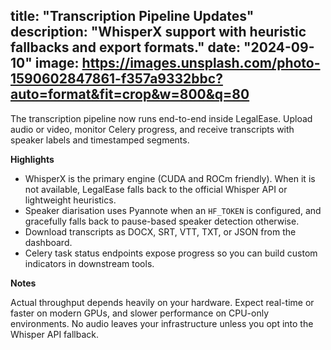 title: "Transcription Pipeline Updates"
description: "WhisperX support with heuristic fallbacks and export formats."
date: "2024-09-10"
image: https://images.unsplash.com/photo-1590602847861-f357a9332bbc?auto=format&fit=crop&w=800&q=80
---

The transcription pipeline now runs end-to-end inside LegalEase. Upload audio or video, monitor Celery progress, and receive transcripts with speaker labels and timestamped segments.

**Highlights**

- WhisperX is the primary engine (CUDA and ROCm friendly). When it is not available, LegalEase falls back to the official Whisper API or lightweight heuristics.
- Speaker diarisation uses Pyannote when an `HF_TOKEN` is configured, and gracefully falls back to pause-based speaker detection otherwise.
- Download transcripts as DOCX, SRT, VTT, TXT, or JSON from the dashboard.
- Celery task status endpoints expose progress so you can build custom indicators in downstream tools.

**Notes**

Actual throughput depends heavily on your hardware. Expect real-time or faster on modern GPUs, and slower performance on CPU-only environments. No audio leaves your infrastructure unless you opt into the Whisper API fallback.
